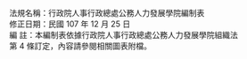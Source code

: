 法規名稱：行政院人事行政總處公務人力發展學院編制表  
修正日期：民國 107 年 12 月 25 日  
編 註：本編制表依據行政院人事行政總處公務人力發展學院組織法  
第 4 條訂定，內容請參閱相關圖表附檔。  



